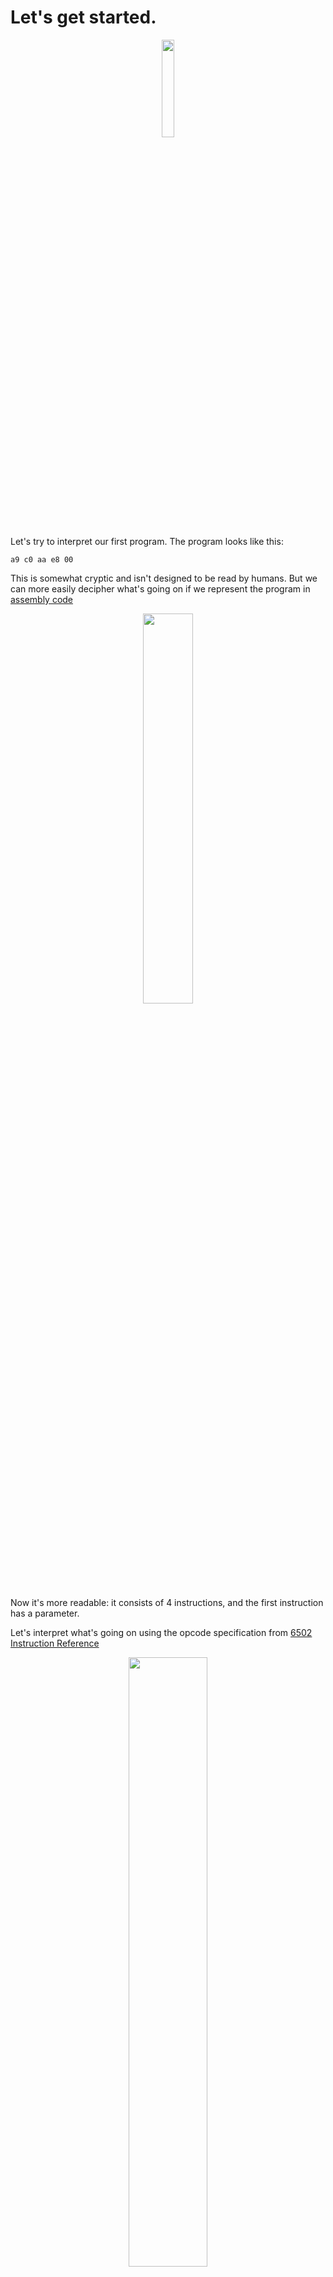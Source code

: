 # Let's get started.

 <div style="text-align:center"><img src="./images/ch3/chapter_logo.png" width="20%"/></div>

Let's try to interpret our first program. The program looks like this:


```
a9 c0 aa e8 00
```

This is somewhat cryptic and isn't designed to be read by humans. But we can more easily decipher what's going on if we represent the program in [assembly code](https://en.wikipedia.org/wiki/Assembly_language)

<div style="text-align:center"><img src="./images/ch3.1/image_1_assembler.png" width="40%"/></div>

Now it's more readable: it consists of 4 instructions, and the first instruction has a parameter.

Let's interpret what's going on using the opcode specification from [6502 Instruction Reference](http://www.obelisk.me.uk/6502/reference.htm)

<div style="text-align:center"><img src="./images/ch3.1/image_2_lda_spec.png" width="50%"/></div>

It looks like that the command loads a hexadecimal value 0xC0 into the accumulator CPU register. And it also has to update some bits in Processor Status register P (namely, bit 1 - Zero Flag and bit 7 - Negative Flag). 


> From the LDA spec it follows that the opcode 0xA9 has one parameter - the instruction size is 2 bytes: one byte is for operation code itself (standard for all NES CPU opcodes), and the other is for a parameter. 
>
> NES Opscodes can have no explicit parameters or one explicit parameter. For some operations, the explicit parameter can take 2 bytes. And in that case the machine instruction would occupy 3 bytes.
> 
> Worth mentioning, that some operations use CPU registers as implicit parameters.  

Let's sketch out how our CPU might look like from a high-level perspective:

```rust
pub struct CPU {
   pub register_a: u8,
   pub status: u8,
   pub program_counter: u16,
}
 
impl CPU {
   pub fn new() -> Self {
       CPU {
           register_a: 0,
           status: 0,
           program_counter: 0,
       }
   }
 
   pub fn interpret(&mut self, program: Vec<u8>) {
       todo!("")
   }
}
```

Note, that we introduced a program counter register that would help us track our current position in the program. Also note that the interpret method takes a mutable reference to self as we know that we would need to modify **register_a** during the execution.

The CPU works in a constant cycle:
* Fetch next execution instruction from the instruction memory
* Decode the instruction
* Execute the Instruction
* Repeat the cycle

Lets try to codify exactly that:

```rust 
pub fn interpret(&mut self, program: Vec<u8>) {
    self.program_counter = 0;

    loop {
        let opscode = program[self.program_counter as usize];
        self.program_counter += 1;

        match opscode {
            _ => todo!()
        }
    }
}
```

So far so good. Endless loop? Nah, it's gonna be alright. Now let's implement the LDA (0xA9) opcode:

```rust
        match opscode {
            0xA9 => {
                let param = program[self.program_counter as usize];
                self.program_counter +=1;
                self.register_a = param;

                if result == 0 {
                    self.status = self.status | 0b0000_0001;
                } else {
                    self.status = self.status & 0b1111_1110;
                }

                if result & 0b1000_0000 != 0 {
                    self.status = self.status | 0b1000_0000;
                } else {
                    self.status = self.status & 0b0111_1111;
                }

            }
            _ => todo!()
        }
```

We are not doing anything crazy here, just following the spec. And using rust constructs to do binary arithmetic.

> It's essential to set or erase CPU flag status depending on the results.

Because of the endless loop, we won't be able to test this functionality yet. Before moving on, let's quickly implement **BRK (0x00)** opcode:

```rust
        match opcode {
        // ...
            0x00 => {
                return;
            }
            _ => todo!()
        }
```

Now we can write some tests:


```rust
#[cfg(test)]
mod test {
   use super::*;
 
   #[test]
   fn test_0xa9_lda_immidiate_load_data() {
       let mut cpu = CPU::new();
       cpu.interpret(vec![0xa9, 0x05, 0x00]);
       assert_eq!(cpu.register_a, 0x05);
       assert!(cpu.status & 0b0000_0001 == 0);
       assert!(cpu.status & 0b1000_0000 == 0);
   }
}
```

> Do you think that's enough? What else should we check? 

Alright. Let's try to implement another opcode, shall we? 

<div style="text-align:center"><img src="./images/ch3.1/image_3_tax_spec.png" width="50%"/></div>

This one is also straightforward: copy a value from A to X, and update statys register.

We need to introduce **register_x** in our CPU struct, and then we can implement the **TAX (0xAA)** opcode:

```rust
pub struct CPU {
//...
   pub register_x: u8,
}
 
impl CPU {
// ...    
    pub fn interpret(&mut self, program: Vec<u8>) {
// ...
        match opscode {
            //...  
            0xAA =>  {
                self.register_x = self.register_a;
            
                if result == 0 {
                    self.status = self.status | 0b0000_0001;
                } else {
                    self.status = self.status & 0b1111_1110;
                }

                if result & 0b1000_0000 != 0 {
                    self.status = self.status | 0b1000_0000;
                } else {
                    self.status = self.status & 0b0111_1111;
                }

            }
        }
    }
}
```

Don't forget to write tests:


```rust 
   #[test]
   fn test_0xaa_tax_move_a_to_x() {
       let mut cpu = CPU::new();
       cpu.register_a = 10;
       cpu.interpret(vec![0xaa, 0x00]);
 
       assert_eq!(cpu.register_x, 10)
   }
```

Before moving to the next opcode, we have to admit that our code becomes quite convoluted:
* interpret method is already complicated and does multiple things
* there is a noticeable duplication between the way TAX and LDA are implemented.

Let's fix that: 

```rust 
// ... 
  fn lda(&mut self, value: u8) {
       self.register_a = value;
       self.update_zero_and_negative_flags(self.register_a);
   }
 
   fn tax(&mut self) {
       self.register_x = self.register_a;
       self.update_zero_and_negative_flags(self.register_x);
   }
  
    fn update_zero_and_negative_flags(&mut self, result: u8) {
        if result == 0 {
            self.status = self.status | 0b0000_0001;
        } else {
            self.status = self.status & 0b1111_1110;
        }

        if result & 0b1000_0000 != 0 {
            self.status = self.status | 0b1000_0000;
        } else {
            self.status = self.status & 0b0111_1111;
        }
    }
// ...    
    pub fn interpret(&mut self, program: Vec<u8>) {
// ...
        match opscode {
            0xA9 => {
                let param = program[self.program_counter as usize];
                self.program_counter += 1;
                
                self.lda(param);
            }

            0xAA => self.tax(),

            0x00 => return,
            
            _ => todo!(),
        }
    }
}
```

Ok. Looks more manageable now. And hopefully, all tests are still passing. 

I cannot emphasize enough the importance of writing tests for all ops codes we are implementing. The operations themselves are almost trivial, but tiny accidental mistakes can unpredictably ripple a game logic.

<div style="text-align:center"><img src="./images/ch3.1/image_4_pacman_bug.gif" width="30%"/></div>

Implementing that last opcode from the program should not be a problem, and I'll leave this exercise to you. 

At the end, these tests should be passing: 

```rust 
   #[test]
   fn test_5_ops_working_together() {
       let mut cpu = CPU::new();
       cpu.interpret(vec![0xa9, 0xc0, 0xaa, 0xe8, 0x00]);
 
       assert_eq!(cpu.register_x, 0xc1)
   }

    #[test]
    fn test_inx_overflow() {
        let mut cpu = CPU::new();
        cpu.register_x = 0xff;
        cpu.interpret(vec![0xe8, 0xe8, 0x00]);

        assert_eq!(cpu.register_x, 1)
    }
```